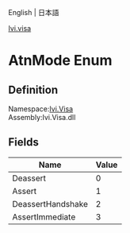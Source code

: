 English | 日本語

[Ivi.visa](Ivi.Visa.md)

# AtnMode Enum

## Definition
Namespace:[Ivi.Visa](Ivi.Visa.md)<BR>
Assembly:Ivi.Visa.dll

## Fields

|Name|Value|
|---|---|
|Deassert|0|
|Assert|1|
|DeassertHandshake|2|
|AssertImmediate|3|
